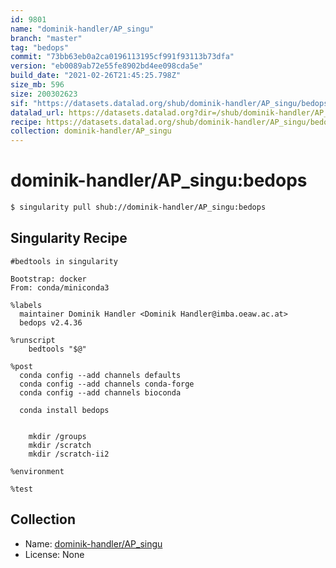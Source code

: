```yaml
---
id: 9801
name: "dominik-handler/AP_singu"
branch: "master"
tag: "bedops"
commit: "73bb63eb0a2ca0196113195cf991f93113b73dfa"
version: "eb0089ab72e55fe8902bd4ee098cda5e"
build_date: "2021-02-26T21:45:25.798Z"
size_mb: 596
size: 200302623
sif: "https://datasets.datalad.org/shub/dominik-handler/AP_singu/bedops/2021-02-26-73bb63eb-eb0089ab/eb0089ab72e55fe8902bd4ee098cda5e.simg"
datalad_url: https://datasets.datalad.org?dir=/shub/dominik-handler/AP_singu/bedops/2021-02-26-73bb63eb-eb0089ab/
recipe: https://datasets.datalad.org/shub/dominik-handler/AP_singu/bedops/2021-02-26-73bb63eb-eb0089ab/Singularity
collection: dominik-handler/AP_singu
---
```


# dominik-handler/AP_singu:bedops

```bash
$ singularity pull shub://dominik-handler/AP_singu:bedops
```

## Singularity Recipe

```singularity
#bedtools in singularity

Bootstrap: docker
From: conda/miniconda3

%labels
  maintainer Dominik Handler <Dominik Handler@imba.oeaw.ac.at>
  bedops v2.4.36  

%runscript
    bedtools "$@"

%post
  conda config --add channels defaults
  conda config --add channels conda-forge
  conda config --add channels bioconda

  conda install bedops


    mkdir /groups
    mkdir /scratch
    mkdir /scratch-ii2

%environment

%test
```

## Collection

 - Name: [dominik-handler/AP_singu](https://github.com/dominik-handler/AP_singu)
 - License: None

